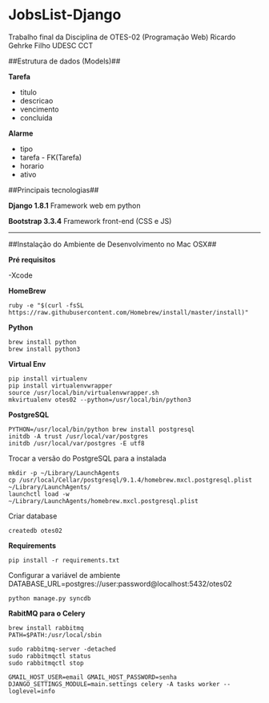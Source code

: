# JobsList-Django

Trabalho final da Disciplina de OTES-02 (Programação Web)
Ricardo Gehrke Filho
UDESC CCT

##Estrutura de dados (Models)##

**Tarefa**

- titulo
- descricao
- vencimento
- concluida

**Alarme**

- tipo
- tarefa - FK(Tarefa)
- horario
- ativo


##Principais tecnologias##

**Django 1.8.1**
Framework web em python

**Bootstrap 3.3.4**
Framework front-end (CSS e JS)


---


##Instalação do Ambiente de Desenvolvimento no Mac OSX##

**Pré requisitos**

-Xcode


**HomeBrew**

```
ruby -e "$(curl -fsSL https://raw.githubusercontent.com/Homebrew/install/master/install)"
```

**Python**
```
brew install python
brew install python3
```

**Virtual Env**

```
pip install virtualenv
pip install virtualenvwrapper
source /usr/local/bin/virtualenvwrapper.sh
mkvirtualenv otes02 --python=/usr/local/bin/python3
```

**PostgreSQL**

```
PYTHON=/usr/local/bin/python brew install postgresql
initdb -A trust /usr/local/var/postgres
initdb /usr/local/var/postgres -E utf8
```

Trocar a versão do PostgreSQL para a instalada
```
mkdir -p ~/Library/LaunchAgents
cp /usr/local/Cellar/postgresql/9.1.4/homebrew.mxcl.postgresql.plist ~/Library/LaunchAgents/
launchctl load -w ~/Library/LaunchAgents/homebrew.mxcl.postgresql.plist

```

Criar database
```
createdb otes02
```

**Requirements**
```
pip install -r requirements.txt
```

Configurar a variável de ambiente DATABASE_URL=postgres://user:password@localhost:5432/otes02

```
python manage.py syncdb
```

**RabitMQ para o Celery**
```
brew install rabbitmq
PATH=$PATH:/usr/local/sbin
```

```
sudo rabbitmq-server -detached
sudo rabbitmqctl status
sudo rabbitmqctl stop
```

```
GMAIL_HOST_USER=email GMAIL_HOST_PASSWORD=senha DJANGO_SETTINGS_MODULE=main.settings celery -A tasks worker --loglevel=info
```
